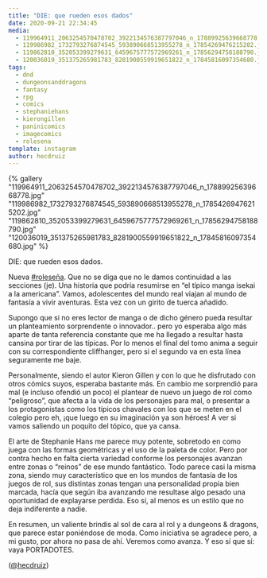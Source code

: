 ```yaml
---
title: "DIE: que rueden esos dados"
date: 2020-09-21 22:34:45
media: 
  - 119964911_2063254570478702_3922134576387797046_n_17889925639668778.jpg
  - 119986982_1732793276874545_593890668513955278_n_17854269476215202.jpg
  - 119862810_352053399279631_6459675777572969261_n_17856294758188790.jpg
  - 120036019_351375265981783_8281900559919651822_n_17845816097354680.jpg
tags: 
  - dnd
  - dungeonsanddragons
  - fantasy
  - rpg
  - comics
  - stephaniehans
  - kierongillen
  - paninicomics
  - imagecomics
  - rolesena
template: instagram
author: hecdruiz
---
```


{% gallery "119964911_2063254570478702_3922134576387797046_n_17889925639668778.jpg" "119986982_1732793276874545_593890668513955278_n_17854269476215202.jpg" "119862810_352053399279631_6459675777572969261_n_17856294758188790.jpg" "120036019_351375265981783_8281900559919651822_n_17845816097354680.jpg" %}

DIE: que rueden esos dados.

Nueva [#roleseña](/tags/rolesena). Que no se diga que no le damos continuidad a las secciones (je). Una historia que podría resumirse en “el típico manga isekai a la americana”. Vamos, adolescentes del mundo real viajan al mundo de fantasía a vivir aventuras. Esta vez con un girito de tuerca añadido.

Supongo que si no eres lector de manga o de dicho género pueda resultar un planteamiento sorprendente o innovador.. pero yo esperaba algo más aparte de tanta referencia constante que me ha llegado a resultar hasta cansina por tirar de las típicas. Por lo menos el final del tomo anima a seguir con su correspondiente cliffhanger, pero si el segundo va en esta línea seguramente me baje.

Personalmente, siendo el autor Kieron Gillen y con lo que he disfrutado con otros cómics suyos, esperaba bastante más. En cambio me sorprendió para mal (e incluso ofendió un poco) el plantear de nuevo un juego de rol como “peligroso”, que afecta a la vida de los personajes para mal, o presentar a los protagonistas como los típicos chavales con los que se meten en el colegio pero eh, ¡que luego en su imaginación ya son héroes! A ver si vamos saliendo un poquito del tópico, que ya cansa.

El arte de Stephanie Hans me parece muy potente, sobretodo en como juega con las formas geométricas y el uso de la paleta de color. Pero por contra hecho en falta cierta variedad conforme los personajes avanzan entre zonas o “reinos” de ese mundo fantástico. Todo parece casi la misma zona,  siendo muy característico que en los mundos de fantasía de los juegos de rol, sus distintas zonas tengan una personalidad propia bien marcada,  hacía que según iba avanzando me resultase algo pesado una oportunidad de explayarse perdida. Eso sí, al menos es un estilo que no deja indiferente a nadie.

En resumen, un valiente brindis al sol de cara al rol y a dungeons & dragons, que parece estar poniéndose de moda. Como iniciativa se agradece pero, a mi gusto, por ahora no pasa de ahí. Veremos como avanza. Y eso sí que sí: vaya PORTADOTES.

([@hecdruiz](https://instagram.com/hecdruiz))
